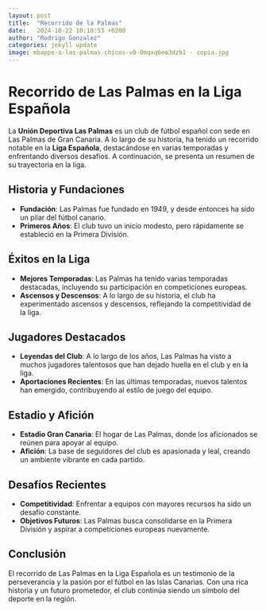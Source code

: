 ```yaml
---
layout: post
title:  "Recorrido de la Palmas"
date:   2024-10-22 10:10:53 +0200
author: "Rodrigo Gonzalez"
categories: jekyll update
image: mbappe-a-las-palmas-chicos-v0-0mqxq6eo3dzb1 - copia.jpg
---
```

# Recorrido de Las Palmas en la Liga Española

La **Unión Deportiva Las Palmas** es un club de fútbol español con sede en Las Palmas de Gran Canaria. A lo largo de su historia, ha tenido un recorrido notable en la **Liga Española**, destacándose en varias temporadas y enfrentando diversos desafíos. A continuación, se presenta un resumen de su trayectoria en la liga.

## Historia y Fundaciones

- **Fundación**: Las Palmas fue fundado en 1949, y desde entonces ha sido un pilar del fútbol canario.
- **Primeros Años**: El club tuvo un inicio modesto, pero rápidamente se estableció en la Primera División.

## Éxitos en la Liga

- **Mejores Temporadas**: Las Palmas ha tenido varias temporadas destacadas, incluyendo su participación en competiciones europeas.
- **Ascensos y Descensos**: A lo largo de su historia, el club ha experimentado ascensos y descensos, reflejando la competitividad de la liga.

## Jugadores Destacados

- **Leyendas del Club**: A lo largo de los años, Las Palmas ha visto a muchos jugadores talentosos que han dejado huella en el club y en la liga.
- **Aportaciones Recientes**: En las últimas temporadas, nuevos talentos han emergido, contribuyendo al estilo de juego del equipo.

## Estadio y Afición

- **Estadio Gran Canaria**: El hogar de Las Palmas, donde los aficionados se reúnen para apoyar al equipo.
- **Afición**: La base de seguidores del club es apasionada y leal, creando un ambiente vibrante en cada partido.

## Desafíos Recientes

- **Competitividad**: Enfrentar a equipos con mayores recursos ha sido un desafío constante.
- **Objetivos Futuros**: Las Palmas busca consolidarse en la Primera División y aspirar a competiciones europeas nuevamente.

## Conclusión

El recorrido de Las Palmas en la Liga Española es un testimonio de la perseverancia y la pasión por el fútbol en las Islas Canarias. Con una rica historia y un futuro prometedor, el club continúa siendo un símbolo del deporte en la región.